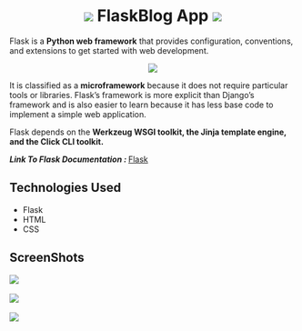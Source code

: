 # <center><img src="D:\BlogApp\flaskblog\static\images\sitemap.png">    FlaskBlog App <img src="D:\BlogApp\flaskblog\static\images\sitemap.png"></center>

Flask is a <b>Python web framework</b> that provides configuration, conventions, and extensions to get started with web development.

<center>
<img src="D:\BlogApp\flaskblog\static\images\flask-horizontal.webp">
</center>

It is classified as a <b>microframework</b> because it does not require particular tools or libraries. Flask’s framework is more explicit than Django’s framework and is also easier to learn because it has less base code to implement a simple web application.

Flask depends on the <b>Werkzeug WSGI toolkit, the Jinja template engine, and the Click CLI toolkit.</b>

<b><i>Link To Flask Documentation : </i></b><a href="https://flask.palletsprojects.com/en/3.0.x/">Flask</a>

## Technologies Used
* Flask
* HTML
* CSS

## ScreenShots

<img src="D:\BlogApp\flaskblog\static\readme-img\sc1.png">

<br>
<br>

<img src="D:\BlogApp\flaskblog\static\readme-img\sc2.png">

<br>
<br>

<img src="D:\BlogApp\flaskblog\static\readme-img\sc3.png">












